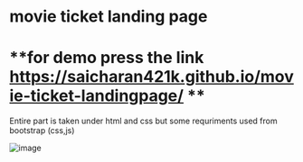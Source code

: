# **movie ticket landing page**

# **for demo press the link https://saicharan421k.github.io/movie-ticket-landingpage/ **
Entire part is taken under html and css but some requriments used from bootstrap (css,js)

![image](https://github.com/Saicharan421k/movie-ticket-landingpage/assets/155221234/9f2d8835-c43d-4d33-aba7-c45472a311e8)
